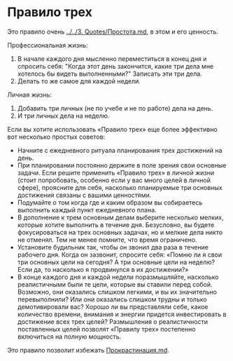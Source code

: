 # Правило трех
Это правило очень [../../3. Quotes/Простота.md](../../3.%20Quotes/Простота.md), в этом и его ценность.

Профессиональная жизнь:
1. В начале каждого дня мысленно переместиться в конец дня и спросить себя: "Когда этот день закончится, какие три дела мне хотелось бы видеть выполненными?" Записать эти три дела.
2. Делать то же самое для каждой недели.

Личная жизнь:
1. Добавить три личных (не по учебе и не по работе) дела на день.
2. И три личных дела на неделю.

Если вы хотите использовать «Правило трех» еще более эффективно вот несколько простых советов:
- Начните с ежедневного ритуала планирования трех достижений на день. 
- При планировании постоянно держите в поле зрения свои основные задачи. Если решите применить «Правило трех» в личной жизни (стоит попробовать, особенно если у вас много целей в личной сфере), проясните для себя, насколько планируемые три основных достижения связаны с вашими ценностями.
- Подумайте о том когда где и каким образом вы собираетесь выполнить каждый пункт ежедневного плана. 
- В дополнение к трем основным делам выберите несколько мелких, которые хотите выполнить в течение дня. Безусловно, вы будете фокусироваться на трех основных задачах, но и мелкие дела никто не отменял. Тем не менее помните, что время ограничено.
- Установите будильник так, чтобы он звонил два раза в течение рабочего дня. Когда он зазвонит, спросите себя: «Помню ли я свои три основных цели на сегодня? А три основные цели на неделю? Если да, то насколько я продвинулся в их достижении?»
- В конце каждого дня и каждой недели поразмышляйте, насколько реалистичными были те цели, которые вы ставили перед собой. Возможно, они оказались слишком легкими, и вы их значительно перевыполнили? Или они оказались слишком трудны и только демотивировали вас? Хорошо ли вы представляли себе, какое количество времени, внимания и энергии придется инвестировать в достижение всех трех целей? Размышления о реалистичности поставленных целей позволят «Правилу трех» постепенно включиться на полную мощность.

Это правило позволит избежать [Прокрастинация.md](Прокрастинация.md).